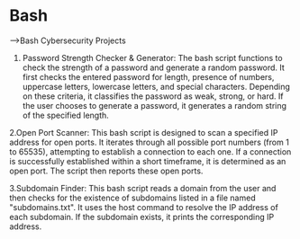 # Bash

-->Bash Cybersecurity Projects

1. Password Strength Checker & Generator: The bash script functions to check the strength of a password and generate a random password. It first checks the entered password for length, presence of numbers, uppercase letters, lowercase letters, and special characters. Depending on these criteria, it classifies the password as weak, strong, or hard. If the user chooses to generate a password, it generates a random string of the specified length.


2.Open Port Scanner: This bash script is designed to scan a specified IP address for open ports. It iterates through all possible port numbers (from 1 to 65535), attempting to establish a connection to each one. If a connection is successfully established within a short timeframe, it is determined as an open port. The script then reports these open ports.

3.Subdomain Finder: This bash script reads a domain from the user and then checks for the existence of subdomains listed in a file named "subdomains.txt". It uses the host command to resolve the IP address of each subdomain. If the subdomain exists, it prints the corresponding IP address.




